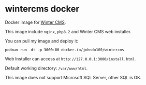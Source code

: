 # wintercms docker

Docker image for [Winter CMS](https://wintercms.com).

This image include `nginx`, `php8.2` and Winter CMS web installer.

You can pull my image and deploy it:

`podman run -dt -p 3000:80 docker.io/johndo100/wintercms`

Web Installer can access at `http://127.0.0.1:3000/install.html`.

Default working directory: `/var/www/html`.

This image does not support Microsoft SQL Server, other SQL is OK.

